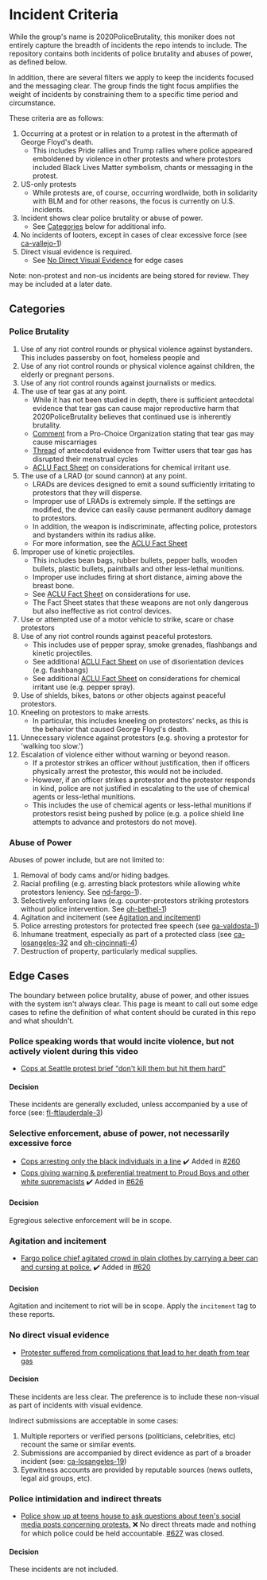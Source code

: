 # Incident Criteria

While the group's name is 2020PoliceBrutality, this moniker does not entirely capture the breadth of incidents the repo intends to include. The repository contains both incidents of police brutality and abuses of power, as defined below.

In addition, there are several filters we apply to keep the incidents focused and the messaging clear. The group finds the tight focus amplifies the weight of incidents by constraining them to a specific time period and circumstance.

These criteria are as follows:

1. Occurring at a protest or in relation to a protest in the aftermath of George Floyd's death.
    * This includes Pride rallies and Trump rallies where police appeared emboldened by violence in other protests and where protestors included Black Lives Matter symbolism, chants or messaging in the protest.
1. US-only protests
    * While protests are, of course, occurring wordlwide, both in solidarity with BLM and for other reasons, the focus is currently on U.S. incidents.
1. Incident shows clear police brutality or abuse of power.
    * See [Categories](#Categories) below for additional info.
1. No incidents of looters, except in cases of clear excessive force (see [ca-vallejo-1](https://github.com/2020PB/police-brutality/blob/master/reports/California.md#police-fatally-shoot-unarmed-22-year-old--june-1st))
1. Direct visual evidence is required.
    * See [No Direct Visual Evidence](#No-direct-visual-evidence) for edge cases

Note: non-protest and non-us incidents are being stored for review. They may be included at a later date.

## Categories

### Police Brutality

1. Use of any riot control rounds or physical violence against bystanders. This includes passersby on foot, homeless people and
1. Use of any riot control rounds or physical violence against children, the elderly or pregnant persons.
1. Use of any riot control rounds against journalists or medics.
1. The use of tear gas at any point.
    * While it has not been studied in depth, there is sufficient antecdotal evidence that tear gas can cause major reproductive harm that 2020PoliceBrutality believes that continued use is inherently brutality.
    * [Comment](https://twitter.com/ProChoiceOH/status/1268253228384292866) from a Pro-Choice Organization stating that tear gas may cause miscarriages
    * [Thread](https://twitter.com/FemFlagCorps/status/1271516751679938560) of antecdotal evidence from Twitter users that tear gas has disrupted their menstrual cycles
    * [ACLU Fact Sheet](https://www.aclu.org/fact-sheet/chemical-irritants-fact-sheet) on considerations for chemical irritant use.
1. The use of a LRAD (or sound cannon) at any point.
    * LRADs are devices designed to emit a sound sufficiently irritating to protestors that they will disperse.
    * Improper use of LRADs is extremely simple. If the settings are modified, the device can easily cause permanent auditory damage to protestors.
    * In addition, the weapon is indiscriminate, affecting police, protestors and bystanders within its radius alike.
    * For more information, see the [ACLU Fact Sheet](https://www.aclu.org/fact-sheet/acoustic-weapons-fact-sheet)
1. Improper use of kinetic projectiles.
    * This includes bean bags, rubber bullets, pepper balls, wooden bullets, plastic bullets, paintballs and other less-lethal munitions.
    * Improper use includes firing at short distance, aiming above the breast bone.
    * See [ACLU Fact Sheet](https://www.aclu.org/fact-sheet/kinetic-impact-projectiles-fact-sheet) on considerations for use.
    * The Fact Sheet states that these weapons are not only dangerous but also ineffective as riot control devices.
1. Use or attempted use of a motor vehicle to strike, scare or chase protestors
1. Use of any riot control rounds against peaceful protestors.
    * This includes use of pepper spray, smoke grenades, flashbangs and kinetic projectiles.
    * See additional [ACLU Fact Sheet](https://www.aclu.org/fact-sheet/disorientation-devices-fact-sheet) on use of disorientation devices (e.g. flashbangs)
    * See additional [ACLU Fact Sheet](https://www.aclu.org/fact-sheet/chemical-irritants-fact-sheet) on considerations for chemical irritant use (e.g. pepper spray).
1. Use of shields, bikes, batons or other objects against peaceful protestors.
1. Kneeling on protestors to make arrests.
    * In particular, this includes kneeling on protestors' necks, as this is the behavior that caused George Floyd's death.
1. Unnecessary violence against protestors (e.g. shoving a protestor for 'walking too slow.')
1. Escalation of violence either without warning or beyond reason.
    * If a protestor strikes an officer without justification, then if officers physically arrest the protestor, this would not be included.
    * However, if an officer strikes a protestor and the protestor responds in kind, police are not justified in escalating to the use of chemical agents or less-lethal munitions.
    * This includes the use of chemical agents or less-lethal munitions if protestors resist being pushed by police (e.g. a police shield line attempts to advance and protestors do not move).


### Abuse of Power

Abuses of power include, but are not limited to:

1. Removal of body cams and/or hiding badges.
1. Racial profiling (e.g. arresting black protestors while allowing white protestors leniency. See [nd-fargo-1](https://github.com/2020PB/police-brutality/blob/master/reports/Ohio.md#man-struck-by-counter-protestor-while-police-look-on--june-14th)).
1. Selectively enforcing laws (e.g. counter-protestors striking protestors without police intervention. See [oh-bethel-1](https://github.com/2020PB/police-brutality/blob/master/reports/Ohio.md#man-struck-by-counter-protestor-while-police-look-on--june-14th))
1. Agitation and incitement (see [Agitation and incitement](#Agitation-and-incitement))
1. Police arresting protestors for protected free speech (see [ga-valdosta-1](https://github.com/2020PB/police-brutality/blob/master/reports/Georgia.md#sheriff-scuffles-with-protestor-over-fck-trump-sign--june-3rd))
1. Inhumane treatment, especially as part of a protected class (see [ca-losangeles-32](https://github.com/2020PB/police-brutality/blob/master/reports/California.md#police-arrest-protesters-en-masse-and-detain-them-in-poor-conditions--june-2nd) and [oh-cincinnati-4](https://github.com/2020PB/police-brutality/blob/master/reports/Ohio.md#officer-refuses-to-give-diabetic-arrestee-her-insulin-back--june-2nd))
1. Destruction of property, particularly medical supplies.

## Edge Cases

The boundary between police brutality, abuse of power, and other issues with the system isn't always clear. This page is meant to call out some edge cases to refine the definition of what content should be curated in this repo and what shouldn't.

### Police speaking words that would incite violence, but not actively violent during this video

- [Cops at Seattle protest brief "don't kill them but hit them hard"](https://www.reddit.com/r/PublicFreakout/comments/gwr1gh/cops_at_a_seattle_protest/)

#### Decision

These incidents are generally excluded, unless accompanied by a use of force (see: [fl-ftlauderdale-3](https://github.com/2020PB/police-brutality/blob/master/reports/Florida.md#police-laugh-and-joke-when-they-think-their-body-cams-are-off--may-31st))


### Selective enforcement, abuse of power, not necessarily excessive force

- [Cops arresting only the black individuals in a line](https://www.reddit.com/r/PublicFreakout/comments/gwm2mf/police_using_selective_enforcement_on_protestors/) ✔️ Added in [#260](https://github.com/2020PB/police-brutality/pull/260)
- [Cops giving warning & preferential treatment to Proud Boys and other white supremacists](ttps://www.buzzfeednews.com/article/davidmack/salem-oregon-cop-warn-white-armed-men-playing-favorites) ✔️ Added in [#626](https://github.com/2020PB/police-brutality/pull/626)

#### Decision

Egregious selective enforcement will be in scope.


### Agitation and incitement

- [Fargo police chief agitated crowd in plain clothes by carrying a beer can and cursing at police.](https://www.grandforksherald.com/opinion/6520779-Port-Fargo-Deputy-Chief-sends-apology-email-after-he-was-seen-at-George-Floyd-protest-with-a-beer-can-cursing-at-law-enforcement) ✔️ Added in [#620](https://github.com/2020PB/police-brutality/pull/620)

#### Decision

Agitation and incitement to riot will be in scope. Apply the `incitement` tag to these reports.


### No direct visual evidence

- [Protester suffered from complications that lead to her death from tear gas](https://twitter.com/ColumbusGov/status/1268295227921641480)


#### Decision

These incidents are less clear. The preference is to include these non-visual as part of incidents with visual evidence.

Indirect submissions are acceptable in some cases:
1. Multiple reporters or verified persons (politicians, celebrities, etc) recount the same or similar events.
1. Submissions are accompanied by direct evidence as part of a broader incident (see: [ca-losangeles-19](https://github.com/2020PB/police-brutality/blob/master/reports/California.md#police-arrest-protesters-en-masse-and-detain-them-in-poor-conditions--june-1st))
1. Eyewitness accounts are provided by reputable sources (news outlets, legal aid groups, etc).


### Police intimidation and indirect threats

- [Police show up at teens house to ask questions about teen's social media posts concerning protests.](https://twitter.com/greg_doucette/status/1268649159952936962) ❌ No direct threats made and nothing for which police could be held accountable. [#627](https://github.com/2020PB/police-brutality/pull/627) was closed.


#### Decision

These incidents are not included.
